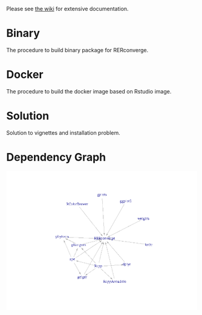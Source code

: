 Please see [the wiki](https://github.com/nclark-lab/RERconverge/wiki) for extensive documentation.


# Binary
The procedure to build binary package for RERconverge.

# Docker	
The procedure to build the docker image based on Rstudio image.

# Solution
Solution to vignettes and installation problem.


# Dependency Graph
![RERconverge](https://github.com/wgmao/RERconverge/blob/master/Dependency.png)
